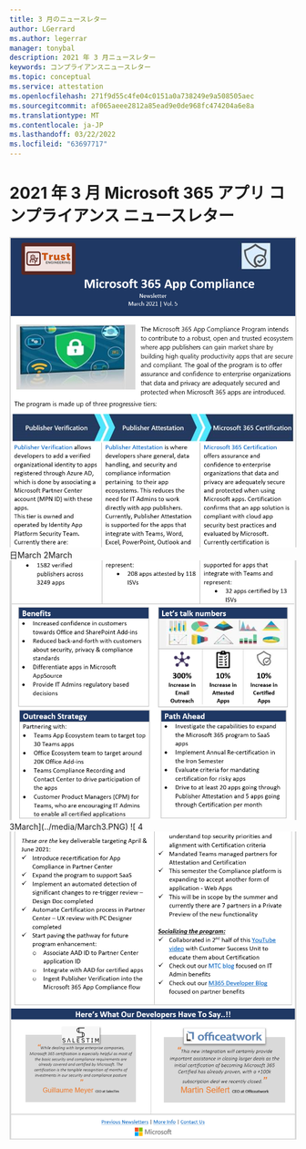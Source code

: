 ```yaml
---
title: 3 月のニュースレター
author: LGerrard
ms.author: legerrar
manager: tonybal
description: 2021 年 3 月ニュースレター
keywords: コンプライアンスニュースレター
ms.topic: conceptual
ms.service: attestation
ms.openlocfilehash: 271f9d55c4fe04c0151a0a738249e9a508505aec
ms.sourcegitcommit: af065aeee2812a85ead9e0de968fc474204a6e8a
ms.translationtype: MT
ms.contentlocale: ja-JP
ms.lasthandoff: 03/22/2022
ms.locfileid: "63697717"
---
```

# <a name="march-2021-microsoft-365-app-compliance-newsletter"></a>2021 年 3 月 Microsoft 365 アプリ コンプライアンス ニュースレター

![3 月 1](../media/March1.PNG)
 日March 2March![](../media/March2.PNG)
 3March](../media/March3.PNG)
![ 4![](../media/March4.PNG)
